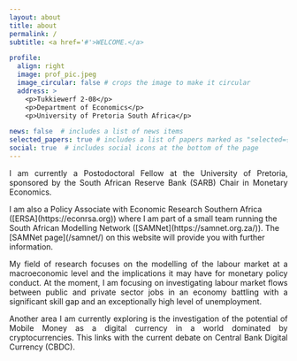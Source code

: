 ```yaml
---
layout: about
title: about
permalink: /
subtitle: <a href='#'>WELCOME.</a>

profile:
  align: right
  image: prof_pic.jpeg
  image_circular: false # crops the image to make it circular
  address: >
    <p>Tukkiewerf 2-08</p>
    <p>Department of Economics</p>
    <p>University of Pretoria South Africa</p>

news: false  # includes a list of news items
selected_papers: true # includes a list of papers marked as "selected={true}"
social: true  # includes social icons at the bottom of the page
---
```




<p align="justify"> I am currently a Postodoctoral Fellow at the University of Pretoria, sponsored by the South African Reserve Bank (SARB) Chair in Monetary Economics.</p>
I am also a Policy Associate with Economic Research Southern Africa ([ERSA](https://econrsa.org)) where I am part of a small team running the South African Modelling Network ([SAMNet](https://samnet.org.za/)). The [SAMNet page](/samnet/) on this website will provide you with further information.

<p align="justify"> My field of research focuses on the modelling of the labour market at a macroeconomic level and the implications it may have for monetary policy conduct. At the moment, I am focusing on investigating labour market flows between public and private sector jobs in an economy battling with a significant skill gap and an exceptionally high level of unemployment.</p>

<p align="justify"> Another area I am currently exploring is the investigation of the potential of Mobile Money as a digital currency in a world dominated by cryptocurrencies. This links with the current debate on Central Bank Digital Currency (CBDC).</p>
